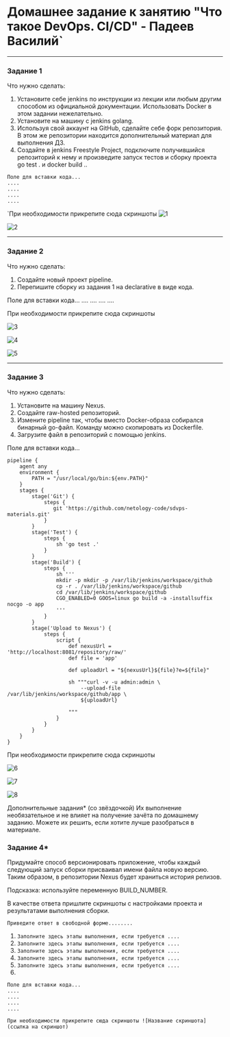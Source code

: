 # Домашнее задание к занятию "Что такое DevOps. СI/СD" - Падеев Василий`


---

### Задание 1

Что нужно сделать:

1. Установите себе jenkins по инструкции из лекции или любым другим способом из официальной документации. Использовать Docker в этом задании нежелательно.
2. Установите на машину с jenkins golang.
3. Используя свой аккаунт на GitHub, сделайте себе форк репозитория. В этом же репозитории находится дополнительный материал для выполнения ДЗ.
4. Создайте в jenkins Freestyle Project, подключите получившийся репозиторий к нему и произведите запуск тестов и сборку проекта go test . и docker build ..

```
Поле для вставки кода...
....
....
....
....
```

`При необходимости прикрепитe сюда скриншоты
![1](https://github.com/Vasiliy-Ser/sys-pattern-homework-8-02/blob/homework8.2/Devops.CI-CD/1.png)

![2](https://github.com/Vasiliy-Ser/sys-pattern-homework-8-02/blob/homework8.2/Devops.CI-CD/1.2.png)



---

### Задание 2

Что нужно сделать:

1. Создайте новый проект pipeline.
2. Перепишите сборку из задания 1 на declarative в виде кода.

Поле для вставки кода...
....
....
....
....


При необходимости прикрепитe сюда скриншоты

![3](https://github.com/Vasiliy-Ser/sys-pattern-homework-8-02/blob/homework8.2/Devops.CI-CD/2.1.png)

![4](https://github.com/Vasiliy-Ser/sys-pattern-homework-8-02/blob/homework8.2/Devops.CI-CD/2.2.png)

![5](https://github.com/Vasiliy-Ser/sys-pattern-homework-8-02/blob/homework8.2/Devops.CI-CD/2.3.png)


---

### Задание 3

Что нужно сделать:

1. Установите на машину Nexus.
2. Создайте raw-hosted репозиторий.
3. Измените pipeline так, чтобы вместо Docker-образа собирался бинарный go-файл. Команду можно скопировать из Dockerfile.
4. Загрузите файл в репозиторий с помощью jenkins.



Поле для вставки кода...

```
pipeline {
    agent any
    environment {
        PATH = "/usr/local/go/bin:${env.PATH}"
    }
    stages {
        stage('Git') {
            steps {
               git 'https://github.com/netology-code/sdvps-materials.git'
            }
        }
        stage('Test') {
            steps {
                sh 'go test .'
            }
        }
        stage('Build') {
            steps {
                sh '''
                mkdir -p mkdir -p /var/lib/jenkins/workspace/github
                cp -r . /var/lib/jenkins/workspace/github
                cd /var/lib/jenkins/workspace/github
                CGO_ENABLED=0 GOOS=linux go build -a -installsuffix nocgo -o app
                '''
            }
        }
        stage('Upload to Nexus') {
            steps {
                script {
                    def nexusUrl = 'http://localhost:8081/repository/raw/'
                    def file = 'app'

                    def uploadUrl = "${nexusUrl}${file}?e=${file}"
                    
                    sh """curl -v -u admin:admin \
                        --upload-file /var/lib/jenkins/workspace/github/app \
                        ${uploadUrl}
                       
                    """
                }
            }
        }
    }
} 
```

При необходимости прикрепитe сюда скриншоты

![6](https://github.com/Vasiliy-Ser/sys-pattern-homework-8-02/blob/homework8.2/Devops.CI-CD/3.1.png)

![7](https://github.com/Vasiliy-Ser/sys-pattern-homework-8-02/blob/homework8.2/Devops.CI-CD/3.5edit.png)

![8](https://github.com/Vasiliy-Ser/sys-pattern-homework-8-02/blob/homework8.2/Devops.CI-CD/ALL.png)



Дополнительные задания* (со звёздочкой)
Их выполнение необязательное и не влияет на получение зачёта по домашнему заданию. Можете их решить, если хотите лучше разобраться в материале.


### Задание 4*

Придумайте способ версионировать приложение, чтобы каждый следующий запуск сборки присваивал имени файла новую версию. Таким образом, в репозитории Nexus будет храниться история релизов.

Подсказка: используйте переменную BUILD_NUMBER.

В качестве ответа пришлите скриншоты с настройками проекта и результатами выполнения сборки.


`Приведите ответ в свободной форме........`

1. `Заполните здесь этапы выполнения, если требуется ....`
2. `Заполните здесь этапы выполнения, если требуется ....`
3. `Заполните здесь этапы выполнения, если требуется ....`
4. `Заполните здесь этапы выполнения, если требуется ....`
5. `Заполните здесь этапы выполнения, если требуется ....`
6. 

```
Поле для вставки кода...
....
....
....
....
```

`При необходимости прикрепитe сюда скриншоты
![Название скриншота](ссылка на скриншот)`
